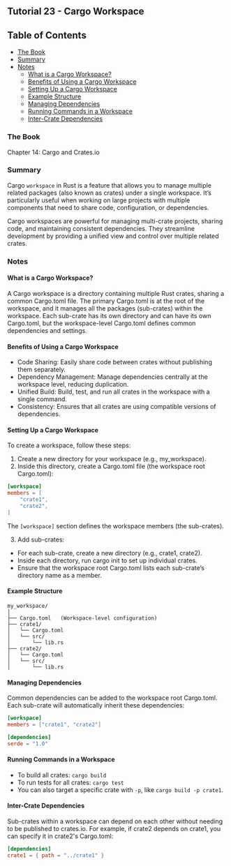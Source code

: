 ## Tutorial 23 - Cargo Workspace

## Table of Contents

<!-- vim-markdown-toc GFM -->

* [The Book](#the-book)
* [Summary](#summary)
* [Notes](#notes)
    * [What is a Cargo Workspace?](#what-is-a-cargo-workspace)
    * [Benefits of Using a Cargo Workspace](#benefits-of-using-a-cargo-workspace)
    * [Setting Up a Cargo Workspace](#setting-up-a-cargo-workspace)
    * [Example Structure](#example-structure)
    * [Managing Dependencies](#managing-dependencies)
    * [Running Commands in a Workspace](#running-commands-in-a-workspace)
    * [Inter-Crate Dependencies](#inter-crate-dependencies)

<!-- vim-markdown-toc -->

### The Book

Chapter 14: Cargo and Crates.io

### Summary

Cargo `workspace` in Rust is a feature that allows you to manage multiple related packages (also known as crates) under a single workspace. It’s particularly useful when working on large projects with multiple components that need to share code, configuration, or dependencies.

Cargo workspaces are powerful for managing multi-crate projects, sharing code, and maintaining consistent dependencies. They streamline development by providing a unified view and control over multiple related crates.

### Notes

#### What is a Cargo Workspace?

A Cargo workspace is a directory containing multiple Rust crates, sharing a common Cargo.toml file. The primary Cargo.toml is at the root of the workspace, and it manages all the packages (sub-crates) within the workspace. Each sub-crate has its own directory and can have its own Cargo.toml, but the workspace-level Cargo.toml defines common dependencies and settings.

#### Benefits of Using a Cargo Workspace

- Code Sharing: Easily share code between crates without publishing them separately.
- Dependency Management: Manage dependencies centrally at the workspace level, reducing duplication.
- Unified Build: Build, test, and run all crates in the workspace with a single command.
- Consistency: Ensures that all crates are using compatible versions of dependencies.

#### Setting Up a Cargo Workspace

To create a workspace, follow these steps:

1. Create a new directory for your workspace (e.g., my_workspace).
2. Inside this directory, create a Cargo.toml file (the workspace root Cargo.toml):

```toml
[workspace]
members = [
    "crate1",
    "crate2",
]
```

The `[workspace]` section defines the workspace members (the sub-crates).

3. Add sub-crates:

- For each sub-crate, create a new directory (e.g., crate1, crate2).
- Inside each directory, run cargo init to set up individual crates.
- Ensure that the workspace root Cargo.toml lists each sub-crate’s directory name as a member.

#### Example Structure

```console
my_workspace/
│
├── Cargo.toml   (Workspace-level configuration)
├── crate1/
│   └── Cargo.toml
│   └── src/
│       └── lib.rs
├── crate2/
│   └── Cargo.toml
│   └── src/
│       └── lib.rs
```

#### Managing Dependencies

Common dependencies can be added to the workspace root Cargo.toml. Each sub-crate will automatically inherit these dependencies:

```toml
[workspace]
members = ["crate1", "crate2"]

[dependencies]
serde = "1.0"
```

#### Running Commands in a Workspace

- To build all crates: `cargo build`
- To run tests for all crates: `cargo test`
- You can also target a specific crate with `-p`, like `cargo build -p crate1`.

#### Inter-Crate Dependencies

Sub-crates within a workspace can depend on each other without needing to be published to crates.io. For example, if crate2 depends on crate1, you can specify it in crate2's Cargo.toml:

```toml
[dependencies]
crate1 = { path = "../crate1" }
```
